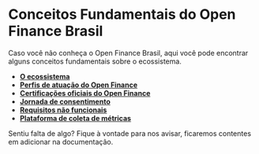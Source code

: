 # Conceitos Fundamentais do Open Finance Brasil

Caso você não conheça o Open Finance Brasil, aqui você pode encontrar alguns conceitos fundamentais sobre o ecossistema.

- [**O ecossistema**](.Ecossistema/readme.md)
- [**Perfis de atuação do Open Finance**](./PerfisOFB/readme.md)
- [**Certificações oficiais do Open Finance**](./Certificações/readme.md)
- [**Jornada de consentimento**](./JornadaConsentimento/readme.md)
- [**Requisitos não funcionais**](./RequisistosNF/readme.md)
- [**Plataforma de coleta de métricas**](./PCM/readme.md)

Sentiu falta de algo? Fique à vontade para nos avisar, ficaremos contentes em adicionar na documentação.
